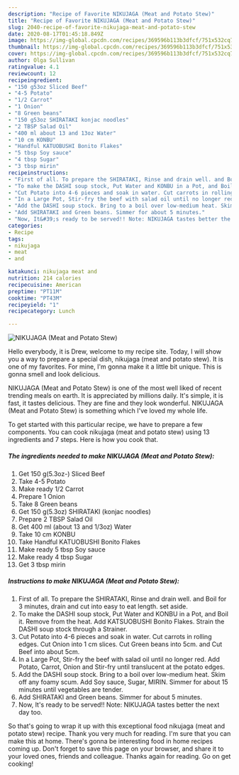```yaml
---
description: "Recipe of Favorite NIKUJAGA (Meat and Potato Stew)"
title: "Recipe of Favorite NIKUJAGA (Meat and Potato Stew)"
slug: 2040-recipe-of-favorite-nikujaga-meat-and-potato-stew
date: 2020-08-17T01:45:18.849Z
image: https://img-global.cpcdn.com/recipes/369596b113b3dfcf/751x532cq70/nikujaga-meat-and-potato-stew-recipe-main-photo.jpg
thumbnail: https://img-global.cpcdn.com/recipes/369596b113b3dfcf/751x532cq70/nikujaga-meat-and-potato-stew-recipe-main-photo.jpg
cover: https://img-global.cpcdn.com/recipes/369596b113b3dfcf/751x532cq70/nikujaga-meat-and-potato-stew-recipe-main-photo.jpg
author: Olga Sullivan
ratingvalue: 4.1
reviewcount: 12
recipeingredient:
- "150 g53oz Sliced Beef"
- "4-5 Potato"
- "1/2 Carrot"
- "1 Onion"
- "8 Green beans"
- "150 g53oz SHIRATAKI konjac noodles"
- "2 TBSP Salad Oil"
- "400 ml about 13 and 13oz Water"
- "10 cm KONBU"
- "Handful KATUOBUSHI Bonito Flakes"
- "5 tbsp Soy sauce"
- "4 tbsp Sugar"
- "3 tbsp mirin"
recipeinstructions:
- "First of all. To prepare the SHIRATAKI, Rinse and drain well. and Boil for 3 minutes, drain and cut into easy to eat length. set aside."
- "To make the DASHI soup stock, Put Water and KONBU in a Pot, and Boil it. Remove from the heat. Add KATSUOBUSHI Bonito Flakes. Strain the DASHI soup stock through a Strainer."
- "Cut Potato into 4-6 pieces and soak in water. Cut carrots in rolling edges. Cut Onion into 1 cm slices. Cut Green beans into 5cm. and Cut Beef into about 5cm."
- "In a Large Pot, Stir-fry the beef with salad oil until no longer red. Add Potato, Carrot, Onion and Stir-fry until translucent at the potato edges."
- "Add the DASHI soup stock. Bring to a boil over low-medium heat. Skim off any foamy scum. Add Soy sauce, Sugar, MIRIN. Simmer for about 15 minutes until vegetables are tender."
- "Add SHIRATAKI and Green beans. Simmer for about 5 minutes."
- "Now, It&#39;s ready to be served!! Note: NIKUJAGA tastes better the next day too."
categories:
- Recipe
tags:
- nikujaga
- meat
- and

katakunci: nikujaga meat and 
nutrition: 214 calories
recipecuisine: American
preptime: "PT11M"
cooktime: "PT43M"
recipeyield: "1"
recipecategory: Lunch

---
```



![NIKUJAGA (Meat and Potato Stew)](https://img-global.cpcdn.com/recipes/369596b113b3dfcf/751x532cq70/nikujaga-meat-and-potato-stew-recipe-main-photo.jpg)

Hello everybody, it is Drew, welcome to my recipe site. Today, I will show you a way to prepare a special dish, nikujaga (meat and potato stew). It is one of my favorites. For mine, I'm gonna make it a little bit unique. This is gonna smell and look delicious.



NIKUJAGA (Meat and Potato Stew) is one of the most well liked of recent trending meals on earth. It is appreciated by millions daily. It's simple, it is fast, it tastes delicious. They are fine and they look wonderful. NIKUJAGA (Meat and Potato Stew) is something which I've loved my whole life.


To get started with this particular recipe, we have to prepare a few components. You can cook nikujaga (meat and potato stew) using 13 ingredients and 7 steps. Here is how you cook that.

<!--inarticleads1-->

##### The ingredients needed to make NIKUJAGA (Meat and Potato Stew):

1. Get 150 g(5.3oz-) Sliced Beef
1. Take 4-5 Potato
1. Make ready 1/2 Carrot
1. Prepare 1 Onion
1. Take 8 Green beans
1. Get 150 g(5.3oz) SHIRATAKI (konjac noodles)
1. Prepare 2 TBSP Salad Oil
1. Get 400 ml (about 13 and 1/3oz) Water
1. Take 10 cm KONBU
1. Take Handful KATUOBUSHI Bonito Flakes
1. Make ready 5 tbsp Soy sauce
1. Make ready 4 tbsp Sugar
1. Get 3 tbsp mirin




<!--inarticleads2-->

##### Instructions to make NIKUJAGA (Meat and Potato Stew):

1. First of all. To prepare the SHIRATAKI, Rinse and drain well. and Boil for 3 minutes, drain and cut into easy to eat length. set aside.
1. To make the DASHI soup stock, Put Water and KONBU in a Pot, and Boil it. Remove from the heat. Add KATSUOBUSHI Bonito Flakes. Strain the DASHI soup stock through a Strainer.
1. Cut Potato into 4-6 pieces and soak in water. Cut carrots in rolling edges. Cut Onion into 1 cm slices. Cut Green beans into 5cm. and Cut Beef into about 5cm.
1. In a Large Pot, Stir-fry the beef with salad oil until no longer red. Add Potato, Carrot, Onion and Stir-fry until translucent at the potato edges.
1. Add the DASHI soup stock. Bring to a boil over low-medium heat. Skim off any foamy scum. Add Soy sauce, Sugar, MIRIN. Simmer for about 15 minutes until vegetables are tender.
1. Add SHIRATAKI and Green beans. Simmer for about 5 minutes.
1. Now, It&#39;s ready to be served!! Note: NIKUJAGA tastes better the next day too.




So that's going to wrap it up with this exceptional food nikujaga (meat and potato stew) recipe. Thank you very much for reading. I'm sure that you can make this at home. There's gonna be interesting food in home recipes coming up. Don't forget to save this page on your browser, and share it to your loved ones, friends and colleague. Thanks again for reading. Go on get cooking!
